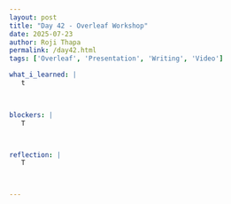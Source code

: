 ```yaml
---
layout: post
title: "Day 42 - Overleaf Workshop"
date: 2025-07-23
author: Roji Thapa
permalink: /day42.html
tags: ['Overleaf', 'Presentation', 'Writing', 'Video']

what_i_learned: |
   t


  
blockers: |
   T



reflection: |
   T



---
```

